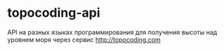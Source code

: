 # topocoding-api
API на разных языках программирования для получения высоты над уровнем моря через сервис http://topocoding.com
